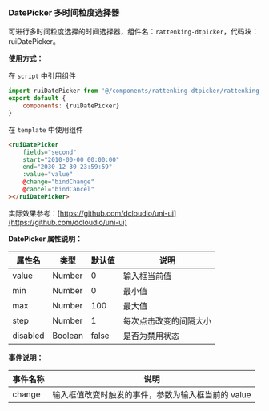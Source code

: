 ### DatePicker 多时间粒度选择器

可进行多时间粒度选择的时间选择器，组件名：``rattenking-dtpicker``，代码块： ruiDatePicker。

**使用方式：**

在 ``script`` 中引用组件 

```javascript
import ruiDatePicker from '@/components/rattenking-dtpicker/rattenking-dtpicker.vue';
export default {
    components: {ruiDatePicker}
}
```

在 ``template`` 中使用组件

```html
<ruiDatePicker
	fields="second"
	start="2010-00-00 00:00:00"
	end="2030-12-30 23:59:59"
	:value="value"
	@change="bindChange"
	@cancel="bindCancel"
></ruiDatePicker>
```

实际效果参考：[https://github.com/dcloudio/uni-ui](https://github.com/dcloudio/uni-ui)

**DatePicker 属性说明：**

|属性名		|类型	|默认值	|说明					|
|---		|----	|---	|---					|
|value		|Number	|0		|输入框当前值			|
|min		|Number	|0		|最小值					|
|max		|Number	|100	|最大值					|
|step		|Number	|1		|每次点击改变的间隔大小	|
|disabled	|Boolean|false	|是否为禁用状态			|

**事件说明：**

|事件名称	|说明		|
|---|---|
|change	|输入框值改变时触发的事件，参数为输入框当前的 value|